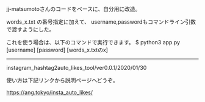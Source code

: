 jj-matsumotoさんのコードをベースに、自分用に改造。

words_x.txt の番号指定に加えて、
username,passwordもコマンドライン引数で渡すようにした。

これを使う場合は、以下のコマンドで実行できます。
$ python3 app.py [username] [password] [words_x.txtのx]


----
instagram_hashtag2auto_likes_tool/ver0.0.1/2020/01/30

使い方は下記リンクから説明ページへどうぞ。

https://ang.tokyo/insta_auto_likes/
